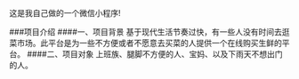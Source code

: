 这是我自己做的一个微信小程序!

###项目介绍
####一、项目背景
基于现代生活节奏过快，有一些人没有时间去逛菜市场。此平台是为一些不方便或者不愿意去买菜的人提供一个在线购买生鲜的平台。
####二、项目对象
上班族、腿脚不方便的人、宝妈、以及下雨天不想出门的人。